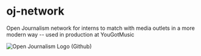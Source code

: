 # oj-network
Open Journalism network for interns to match with media outlets in a more modern way -- used in production at YouGotMusic


![Open Journalism Logo (Github)](https://github.com/yougotmusic/oj-network/main/logorun1.jpg?raw=true)
